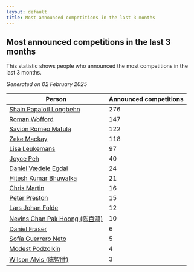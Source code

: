 ```yaml
---
layout: default
title: Most announced competitions in the last 3 months
---
```

## Most announced competitions in the last 3 months
This statistic shows people who announced the most competitions in the last 3 months.

*Generated on 02 February 2025*

| Person | Announced competitions |
| --- | --- |
| [Shain Papalotl Longbehn](https://www.worldcubeassociation.org/persons/2020LONG05) | 276 |
| [Roman Wofford](https://www.worldcubeassociation.org/persons/2017WOFF01) | 147 |
| [Savion Romeo Matula](https://www.worldcubeassociation.org/persons/2019MATU03) | 122 |
| [Zeke Mackay](https://www.worldcubeassociation.org/persons/2015MACK06) | 118 |
| [Lisa Leukemans](https://www.worldcubeassociation.org/persons/2021LEUK01) | 97 |
| [Joyce Peh](https://www.worldcubeassociation.org/persons/2017PEHJ01) | 40 |
| [Daniel Vædele Egdal](https://www.worldcubeassociation.org/persons/2013EGDA01) | 24 |
| [Hitesh Kumar Bhuwalka](https://www.worldcubeassociation.org/persons/2022BHUW01) | 21 |
| [Chris Martin](https://www.worldcubeassociation.org/persons/2013MART03) | 16 |
| [Peter Preston](https://www.worldcubeassociation.org/persons/2017PRES02) | 15 |
| [Lars Johan Folde](https://www.worldcubeassociation.org/persons/2018FOLD01) | 12 |
| [Nevins Chan Pak Hoong (陈百鸿)](https://www.worldcubeassociation.org/persons/2010CHAN20) | 10 |
| [Daniel Fraser](https://www.worldcubeassociation.org/persons/2020FRAS02) | 6 |
| [Sofía Guerrero Neto](https://www.worldcubeassociation.org/persons/2017NETO02) | 5 |
| [Modest Podzolkin](https://www.worldcubeassociation.org/persons/2017PODZ01) | 4 |
| [Wilson Alvis (陈智胜)](https://www.worldcubeassociation.org/persons/2011ALVI01) | 3 |
